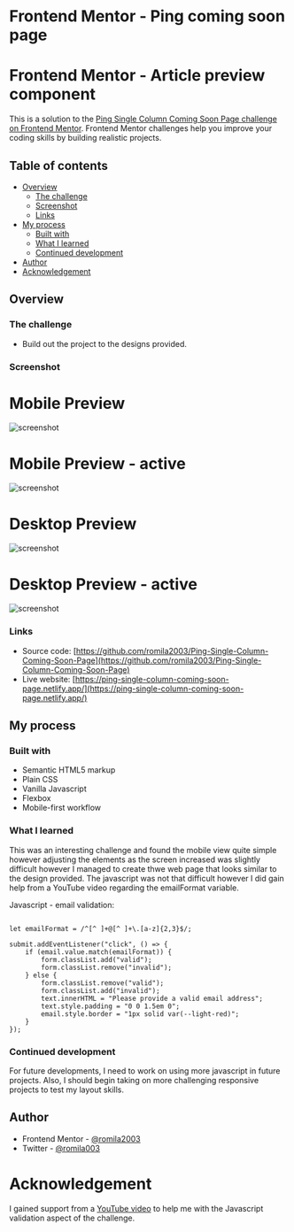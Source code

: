 # Frontend Mentor - Ping coming soon page

# Frontend Mentor - Article preview component

This is a solution to the [Ping Single Column Coming Soon Page challenge on Frontend Mentor](https://www.frontendmentor.io/challenges/ping-single-column-coming-soon-page-5cadd051fec04111f7b848da). Frontend Mentor challenges help you improve your coding skills by building realistic projects. 

## Table of contents

- [Overview](#overview)
  - [The challenge](#the-challenge)
  - [Screenshot](#screenshot)
  - [Links](#links)
- [My process](#my-process)
  - [Built with](#built-with)
  - [What I learned](#what-i-learned)
  - [Continued development](#continued-development)
- [Author](#author)
- [Acknowledgement](#acknowledgement)


## Overview

### The challenge

- Build out the project to the designs provided.

### Screenshot

# Mobile Preview 

![screenshot](https://github.com/romila2003/Ping-Single-Column-Coming-Soon-Page/blob/main/Mobile%20preview.PNG)

# Mobile Preview - active

![screenshot](https://github.com/romila2003/Ping-Single-Column-Coming-Soon-Page/blob/main/Mobile%20preview%20-%20active.PNG)

# Desktop Preview 

![screenshot](https://github.com/romila2003/Ping-Single-Column-Coming-Soon-Page/blob/main/Desktop%20preview.PNG)

# Desktop Preview - active

![screenshot](https://github.com/romila2003/Ping-Single-Column-Coming-Soon-Page/blob/main/Desktop%20preview%20-%20active.PNG)


### Links

 - Source code: [https://github.com/romila2003/Ping-Single-Column-Coming-Soon-Page](https://github.com/romila2003/Ping-Single-Column-Coming-Soon-Page)
 - Live website: [https://ping-single-column-coming-soon-page.netlify.app/](https://ping-single-column-coming-soon-page.netlify.app/)

## My process

### Built with

- Semantic HTML5 markup
- Plain CSS
- Vanilla Javascript
- Flexbox
- Mobile-first workflow

### What I learned

This was an interesting challenge and found the mobile view quite simple however adjusting the elements as the screen increased was slightly difficult however I managed to create thwe web page that looks similar to the design provided. The javascript was not that difficult however I did gain help from a YouTube video regarding the emailFormat variable.

Javascript - email validation: 

```javasript

let emailFormat = /^[^ ]+@[^ ]+\.[a-z]{2,3}$/;

submit.addEventListener("click", () => {
    if (email.value.match(emailFormat)) {
        form.classList.add("valid");
        form.classList.remove("invalid");
    } else {
        form.classList.remove("valid");
        form.classList.add("invalid");
        text.innerHTML = "Please provide a valid email address";
        text.style.padding = "0 0 1.5em 0";
        email.style.border = "1px solid var(--light-red)";
    }
});

```

### Continued development

For future developments, I need to work on using more javascript in future projects. Also, I should begin taking on more challenging responsive projects to test my layout skills. 


## Author

- Frontend Mentor - [@romila2003](https://www.frontendmentor.io/profile/romila2003)
- Twitter - [@romila003](https://www.twitter.com/romila003)

# Acknowledgement

I gained support from a [YouTube video](https://www.youtube.com/watch?v=HzJngc-Se9Q&t=238s) to help me with the Javascript validation aspect of the challenge.

